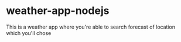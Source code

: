 # weather-app-nodejs

This is a weather app where you're able to search forecast of location which you'll chose

